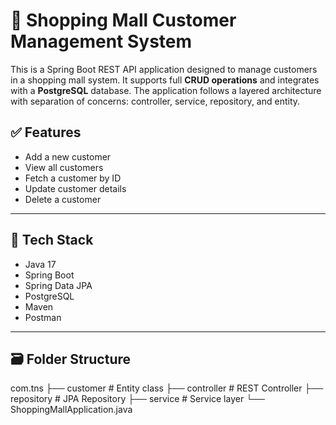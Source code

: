 # 🛒 Shopping Mall Customer Management System

This is a Spring Boot REST API application designed to manage customers in a shopping mall system. It supports full **CRUD operations** and integrates with a **PostgreSQL** database. The application follows a layered architecture with separation of concerns: controller, service, repository, and entity.

## ✅ Features

- Add a new customer
- View all customers
- Fetch a customer by ID
- Update customer details
- Delete a customer

---

## 🔧 Tech Stack

- Java 17
- Spring Boot
- Spring Data JPA
- PostgreSQL
- Maven
- Postman

---

## 🗃️ Folder Structure
com.tns
├── customer # Entity class
├── controller # REST Controller
├── repository # JPA Repository
├── service # Service layer
└── ShoppingMallApplication.java
